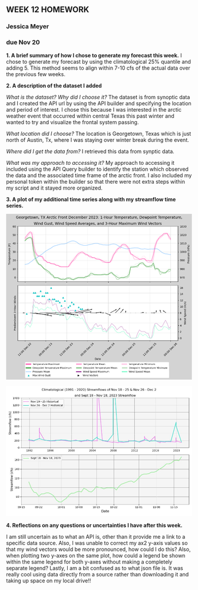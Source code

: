 ## WEEK 12 HOMEWORK
### Jessica Meyer
### due Nov 20

**1. A brief summary of how I chose to generate my forecast this week.**
I chose to generate my forecast by using the climatological 25% quantile and adding 5. This method seems to align within 7-10 cfs of the actual data over the previous few weeks. 


**2. A description of the dataset I added**

*What is the dataset? Why did I choose it?*
The dataset is from synoptic data and I created the API url by using the API builder and specifying the location and period of interest. I chose this because I was interested in the arctic weather event that occurred within central Texas this past winter and wanted to try and visualize the frontal system passing.

*What location did I choose?* 
The location is Georgetown, Texas which is just north of Austin, Tx, where I was staying over winter break during the event.

*Where did I get the data from?*
I retrieved this data from synptic data.

*What was my approach to accessing it?*
My approach to accessing it included using the API Query builder to identify the station which observed the data and the associated time frame of the arctic front. I also included my personal token within the builder so that there were not extra steps within my script and it stayed more organized. 


**3. A plot of my additional time series along with my streamflow time series.**

![Additional API Time Series](api_time_series.png)

![Streamflow Time Series](Streamflow.jpg)


**4. Reflections on any questions or uncertainties I have after this week.**

I am still uncertain as to what an API is, other than it provide me a link to a specific data source. Also, I was unable to correct my ax2 y-axis values so that my wind vectors would be more pronounced, how could I do this? Also, when plotting two y-axes on the same plot, how could a legend be shown within the same legend for both y-axes without making a completely separate legend? Lastly, I am a bit confused as to what json file is. It was really cool using data directly from a source rather than downloading it and taking up space on my local drive!! 